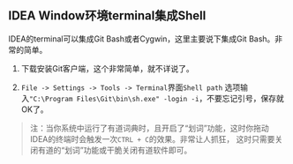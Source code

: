 ## IDEA Window环境terminal集成Shell

IDEA的terminal可以集成Git Bash或者Cygwin，这里主要说下集成Git Bash。非常的简单。

1. 下载安装Git客户端，这个非常简单，就不详说了。

2. `File -> Settings -> Tools -> Terminal`界面`Shell path` 选项输入`"C:\Program Files\Git\bin\sh.exe" -login -i`，不要忘记引号，保存就OK了。

> 注：当你系统中运行了有道词典时，且开启了“划词”功能，这时你拖动IDEA的终端时会触发一次`CTRL + C`的效果。非常让人抓狂，
这时只需要关闭有道的“划词”功能或干脆关闭有道软件即可。

